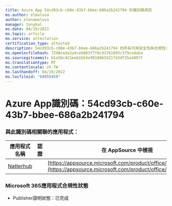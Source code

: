```yaml
---
title: Azure App 54cd93cb-c60e-43b7-bbee-686a2b241794 的識別碼資訊
ms.author: elmalova
author: elenamalova
manager: tonybal
ms.date: 04/19/2022
ms.topic: article
ms.service: attestation
certification_type: attested
description: 54cd93cb-c60e-43b7-bbee-686a2b241794 的所有可用安全性與合規性資訊。
ms.openlocfilehash: 7248ceda2a4ceb803f7f8c93761893c379ce4aba
ms.sourcegitcommit: b1e50c421eeb1b54e99180634217d3df35a4897f
ms.translationtype: MT
ms.contentlocale: zh-TW
ms.lasthandoff: 04/19/2022
ms.locfileid: "64955459"
---
```

# <a name="azure-app-id-54cd93cb-c60e-43b7-bbee-686a2b241794"></a>Azure App識別碼：54cd93cb-c60e-43b7-bbee-686a2b241794


### <a name="apps-associated-with-this-id"></a>與此識別碼相關聯的應用程式：
| **應用程式名稱** | **認證** | **在 AppSource 中檢視** |
|--------------|---------------|-----------------------|
| [Natterhub](../forward/WA200003420.md) |  | [https://appsource.microsoft.com/product/office/WA200003420](https://appsource.microsoft.com/product/office/WA200003420) |

### <a name="microsoft-365-app-compliance-status"></a>Microsoft 365應用程式合規性狀態
- Publisher證明狀態：已完成
